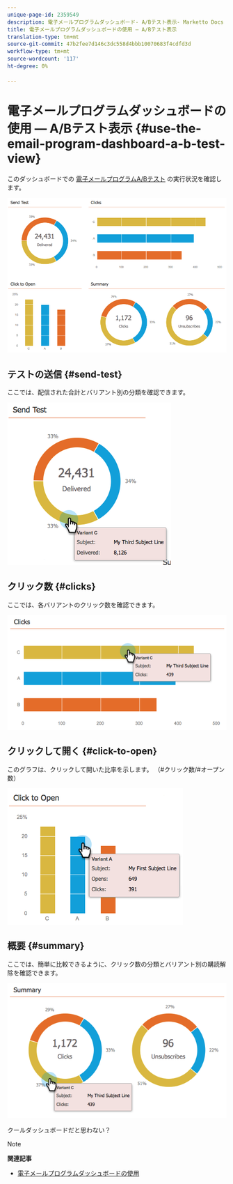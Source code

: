```yaml
---
unique-page-id: 2359549
description: 電子メールプログラムダッシュボード- A/Bテスト表示- Marketto Docs — 製品ドキュメントの使用
title: 電子メールプログラムダッシュボードの使用 — A/Bテスト表示
translation-type: tm+mt
source-git-commit: 47b2fee7d146c3dc558d4bbb10070683f4cdfd3d
workflow-type: tm+mt
source-wordcount: '117'
ht-degree: 0%

---
```



# 電子メールプログラムダッシュボードの使用 — A/Bテスト表示 {#use-the-email-program-dashboard-a-b-test-view}

このダッシュボードでの [電子メールプログラムA/Bテスト](http://docs.marketo.com/pages/viewpage.action?pageid=2359480) の実行状況を確認します。

![](assets/image2014-9-12-16-3a14-3a28.png)

## テストの送信 {#send-test}

ここでは、配信された合計とバリアント別の分類を確認できます。

![](assets/image2014-9-12-16-3a16-3a2.png)

## クリック数 {#clicks}

ここでは、各バリアントのクリック数を確認できます。

![](assets/image2014-9-12-16-3a16-3a20.png)

## クリックして開く {#click-to-open}

このグラフは、クリックして開いた比率を示します。 （#クリック数/#オープン数）

![](assets/image2014-9-12-16-3a16-3a36.png)

## 概要 {#summary}

ここでは、簡単に比較できるように、クリック数の分類とバリアント別の購読解除を確認できます。

![](assets/image2014-9-12-16-3a16-3a45.png)

クールダッシュボードだと思わない？

>[!NOTE]
>
>**関連記事**
>
>* [電子メールプログラムダッシュボードの使用](../../../../../product-docs/email-marketing/email-programs/email-program-data/use-the-email-program-dashboard.md)

>



